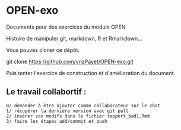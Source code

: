 # OPEN-exo
Documents pour des exercices du module OPEN

Histoire de manipuler git, markdown, R et Rmarkdown...

Vous pouvez cloner ce dépôt. 

git clone https://github.com/vnzPayet/OPEN-exo.git

Puis tenter l'exercice de construction et d'amélioration du document.

## Le travail collabortif :
   
    0/ demander à être ajouter comme collaborateur sur le chat
    1/ récupérer la dernière version avec git pull
    2/ insérer vos modifs dans le fichier rapport_bad1.Rmd
    3/ faire les étapes add/commit et push
   
